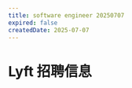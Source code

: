 ```yaml
---
title: software engineer 20250707
expired: false
createdDate: 2025-07-07
---
```


# Lyft 招聘信息

<JobPostingTable job-posting-json-path="lyft/data/software-engineer-20250707" />
